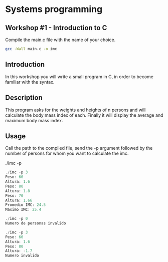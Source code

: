 # Systems programming

## Workshop #1 - Introduction to C

Compile the main.c file with the name of your choice.

```bash
gcc -Wall main.c -o imc
```

## Introduction

In this workshop you will write a small program in C, in order to become familiar with the syntax.

## Description

This program asks for the weights and heights of n persons and will 
calculate the body mass index of each. Finally it will display the average and maximum body mass index.

## Usage

Call the path to the compiled file, send the -p argument followed by the number of persons for whom you want to calculate the imc.

./imc -p <numberOfPeople>

```c
./imc -p 3
Peso: 60
Altura: 1.6
Peso: 80
Altura: 1.8
Peso: 70
Altura: 1.66
Promedio IMC: 24.5
Maximo IMC: 25.4

./imc -p 0
Numero de personas invalido

./imc -p 3
Peso: 60
Altura: 1.6
Peso: 80
Altura: -1.7
Numero invalido

```

